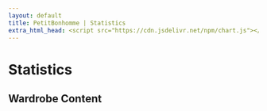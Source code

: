 ```yaml
---
layout: default
title: PetitBonhomme | Statistics
extra_html_head: <script src="https://cdn.jsdelivr.net/npm/chart.js"></script>
---
```


<h1>Statistics</h1>

<h2>Wardrobe Content</h2>

<div class="graph-wrap">
  <canvas id="colorDoughnutChart" width="400" height="400"></canvas>
</div>

<script>
const familyData = {{ site.data.color_family_counts | jsonify }};

// Prepare data for the inner ring (families)
const familyLabels = Object.keys(familyData);
const familyCounts = familyLabels.map(family => familyData[family].total);
const familyColors = familyLabels.map(family => `#${familyData[family].hex}`);

// Prepare data for the outer ring (individual colors within families)
const colorLabels = [];
const colorCounts = [];
const colorHexValues = [];

familyLabels.forEach(family => {
  const familyInfo = familyData[family];
  Object.keys(familyInfo.colors).forEach(color => {
    colorLabels.push(color);
    colorCounts.push(familyInfo.colors[color].count);
    colorHexValues.push(`#${familyInfo.colors[color].hex}`);
  });
});

const familyLabelCount = familyLabels.length;
console.log(familyLabelCount);
const ctx = document.getElementById('colorDoughnutChart').getContext('2d');
new Chart(ctx, {
  type: 'doughnut',
  data: {
    labels: [...familyLabels, ...colorLabels],
    datasets: [
      {
        label: 'Families',
        data: familyCounts,
        backgroundColor: familyColors,
        hoverOffset: 4
      },
      {
        label: 'Colors',
        data: colorCounts,
        backgroundColor: colorHexValues,
        hoverOffset: 4
      }
    ]
  },
  options: {
    responsive: true,
    cutout: '50%',
    plugins: {
      legend: { display: false },
      tooltip: {
        callbacks: {
          title: function(tooltipItems) {
            const tooltipItem = tooltipItems[0];
            const datasetIndex = tooltipItem.datasetIndex;
            const dataIndex = tooltipItem.dataIndex;
            
            // Retrieve correct label
            const label = datasetIndex === 0 
                ? tooltipItem.chart.data.labels[dataIndex] // Family label
                : tooltipItem.chart.data.labels[dataIndex + familyLabelCount]; // Color label

            return `${label}`;
          },
          label: function(tooltipItem) {
            const datasetIndex = tooltipItem.datasetIndex;
            const dataIndex = tooltipItem.dataIndex;
            
            // Retrieve correct label
            const label = datasetIndex === 0 
                ? tooltipItem.chart.data.labels[dataIndex] // Family label
                : tooltipItem.chart.data.labels[dataIndex + familyLabelCount]; // Color label

            const count = tooltipItem.raw;
            return datasetIndex === 0 
                ? `${label} Family: ${count} items`
                : `${label}: ${count} items`;
          }
        }
      }
    }
  }
});
</script>

